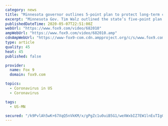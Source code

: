 ```yaml
---
category: news
title: "Minnesota governor outlines 5-point plan to protect long-term care residents from COVID-19"
excerpt: "Minnesota Gov. Tim Walz outlined the state’s five-point plan to protect residents of long-term care facilities in a press conference Thursday."
publishedDateTime: 2020-05-07T22:51:00Z
webUrl: "https://www.fox9.com/video/682010"
ampWebUrl: "https://www.fox9.com/video/682010.amp"
cdnAmpWebUrl: "https://www-fox9-com.cdn.ampproject.org/c/s/www.fox9.com/video/682010.amp"
type: article
quality: 45
heat: 45
published: false

provider:
  name: Fox 9
  domain: fox9.com

topics:
  - Coronavirus in US
  - Coronavirus

tags:
  - US-MN

secured: "/k9PvlAh5wK+67XqQ5nVkKM/x/gPgZc1u0uiB5G1/weXWxbIZ7EW1lnEuTIgGzRiyPCoUfznVSCvfdYV0ZNIlu/tHACWpT567JqwTp6O1c9azCKknCnS3IWIafSwR6MWorGMPYgtnfQMjSIbPiuKty9EiqklDQfYKRLMQUpS7AUn4Gl3bGhzzE6w8fAgTr82EaisE8tok6hqh/Ha2clBXbLWi546JTx5eDZz2n0AD1MCl7WkNOZHWVVJsLftkA0sI6Gy7mIAs6bYJjXvLsGayzhn8pkMkVV5xj+1o5+bYvLW8SH/jafnFvdDrdOAaOrUZEbGrlR5fp+9vYdyUR/lExLGJoJF4654P3KQwNyAVOGhrchPm1HtDgF9/nFffklCGaW0X1rcVVfEYgrrb9XP+VM8MrRewD4XRu2r3kDZC6THzz/hrH3Vmcqb623litWoCQ3iJzxs2a0HaQ2M1TdLfZLqEyyBYD9s2/h423OciyU=;MYlIFBFzr7ZHqDsiAKu2Rg=="
---
```


